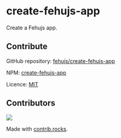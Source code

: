 # create-fehujs-app

Create a Fehujs app.

## Contribute

GitHub repository: [fehujs/create-fehujs-app](https://github.com/fehujs/create-fehujs-app)

NPM: [create-fehujs-app](https://www.npmjs.com/package/create-fehujs-app)

Licence: [MIT](https://github.com/fehujs/create-fehujs-app/blob/main/LICENSE)


## Contributors

<a href="https://github.com/fehujs/create-fehujs-app/graphs/contributors">
  <img src="https://contrib.rocks/image?repo=fehujs/create-fehujs-app" />
</a>

Made with [contrib.rocks](https://contrib.rocks).
